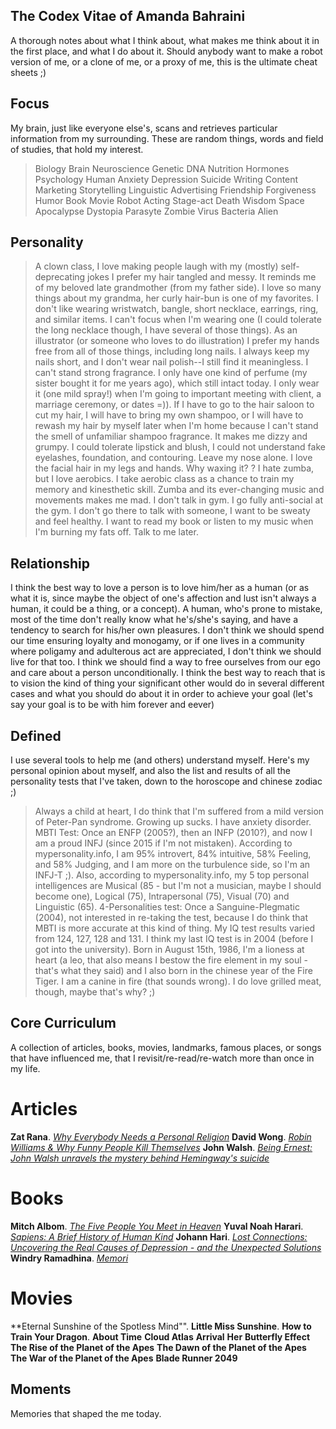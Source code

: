 ## The Codex Vitae of Amanda Bahraini
A thorough notes about what I think about, what makes me think about it in the first place, and what I do about it. Should anybody want to make a robot version of me, or a clone of me, or a proxy of me, this is the ultimate cheat sheets ;)

## Focus
My brain, just like everyone else's, scans and retrieves particular information from my surrounding. These are random things, words and field of studies, that hold my interest.
> Biology
> Brain
> Neuroscience
> Genetic
> DNA
> Nutrition
> Hormones
> Psychology
> Human
> Anxiety
> Depression
> Suicide
> Writing
> Content Marketing
> Storytelling
> Linguistic
> Advertising
> Friendship
> Forgiveness
> Humor
> Book
> Movie
> Robot
> Acting
> Stage-act
> Death
> Wisdom
> Space
> Apocalypse
> Dystopia
> Parasyte
> Zombie
> Virus
> Bacteria
> Alien

## Personality
> A clown class, I love making people laugh with my (mostly) self-deprecating jokes
> I prefer my hair tangled and messy. It reminds me of my beloved late grandmother (from my father side). I love so many things about my grandma, her curly hair-bun is one of my favorites.
> I don't like wearing wristwatch, bangle, short necklace, earrings, ring, and similar items. I can't focus when I'm wearing one (I could tolerate the long necklace though, I have several of those things). As an illustrator (or someone who loves to do illustration) I prefer my hands free from all of those things, including long nails. I always keep my nails short, and I don't wear nail polish--I still find it meaningless.
> I can't stand strong fragrance. I only have one kind of perfume (my sister bought it for me years ago), which still intact today. I only wear it (one mild spray!) when I'm going to important meeting with client, a marriage ceremony, or dates =)). If I have to go to the hair saloon to cut my hair, I will have to bring my own shampoo, or I will have to rewash my hair by myself later when I'm home because I can't stand the smell of unfamiliar shampoo fragrance. It makes me dizzy and grumpy.
> I could tolerate lipstick and blush, I could not understand fake eyelashes, foundation, and contouring. Leave my nose alone.
> I love the facial hair in my legs and hands. Why waxing it?
? I hate zumba, but I love aerobics. I take aerobic class as a chance to train my memory and kinesthetic skill. Zumba and its ever-changing music and movements makes me mad.
> I don't talk in gym. I go fully anti-social at the gym. I don't go there to talk with someone, I want to be sweaty and feel healthy. I want to read my book or listen to my music when I'm burning my fats off. Talk to me later.

## Relationship
I think the best way to love a person is to love him/her as a human (or as what it is, since maybe the object of one's affection and lust isn't always a human, it could be a thing, or a concept). A human, who's prone to mistake, most of the time don't really know what he's/she's saying, and have a tendency to search for his/her own pleasures. I don't think we should spend our time ensuring loyalty and monogamy, or if one lives in a community where poligamy and adulterous act are appreciated, I don't think we should live for that too. I think we should find a way to free ourselves from our ego and care about a person unconditionally. I think the best way to reach that is to vision the kind of thing your significant other would do in several different cases and what you should do about it in order to achieve your goal (let's say your goal is to be with him forever and eever)

## Defined
I use several tools to help me (and others) understand myself. Here's my personal opinion about myself, and also the list and results of all the personality tests that I've taken, down to the horoscope and chinese zodiac ;)
> Always a child at heart, I do think that I'm suffered from a mild version of Peter-Pan syndrome. Growing up sucks.
> I have anxiety disorder.
> MBTI Test: Once an ENFP (2005?), then an INFP (2010?), and now I am a proud INFJ (since 2015 if I'm not mistaken). According to mypersonality.info, I am 95% introvert, 84% intuitive, 58% Feeling, and 58% Judging, and I am more on the turbulence side, so I'm an INFJ-T ;).
> Also, according to mypersonality.info, my 5 top personal intelligences are Musical (85 - but I'm not a musician, maybe I should become one), Logical (75), Intrapersonal (75), Visual (70) and Linguistic (65).
> 4-Personalities test: Once a Sanguine-Plegmatic (2004), not interested in re-taking the test, because I do think that MBTI is more accurate at this kind of thing.
> My IQ test results varied from 124, 127, 128 and 131. I think my last IQ test is in 2004 (before I got into the university).
> Born in August 15th, 1986, I'm a lioness at heart (a leo, that also means I bestow the fire element in my soul - that's what they said) and I also born in the chinese year of the Fire Tiger. I am a canine in fire (that sounds wrong). I do love grilled meat, though, maybe that's why? ;)

## Core Curriculum
A collection of articles, books, movies, landmarks, famous places, or songs that have influenced me, that I revisit/re-read/re-watch more than once in my life.
# Articles
**Zat Rana**. [_Why Everybody Needs a Personal Religion_](https://medium.com/personal-growth/why-everybody-needs-a-personal-religion-304255c9962b)
**David Wong**. [_Robin Williams & Why Funny People Kill Themselves_](https://www.cracked.com/quick-fixes/robin-williams-why-funny-people-kill-themselves/)
**John Walsh**. [_Being Ernest: John Walsh unravels the mystery behind Hemingway's suicide_](https://www.independent.co.uk/news/people/profiles/being-ernest-john-walsh-unravels-the-mystery-behind-hemingways-suicide-2294619.html)
# Books
**Mitch Albom**. [_The Five People You Meet in Heaven_](https://www.goodreads.com/book/show/3431.The_Five_People_You_Meet_in_Heaven/)
**Yuval Noah Harari**. [_Sapiens: A Brief History of Human Kind_](https://www.goodreads.com/book/show/23692271-sapiens?from_search=true)
**Johann Hari**. [_Lost Connections: Uncovering the Real Causes of Depression - and the Unexpected Solutions_](https://www.goodreads.com/book/show/34921573-lost-connections?from_search=true)
**Windry Ramadhina**. [_Memori_](https://www.goodreads.com/book/show/13632491-memori?from_search=true/)
# Movies
**Eternal Sunshine of the Spotless Mind"".
**Little Miss Sunshine**.
**How to Train Your Dragon**.
**About Time**
**Cloud Atlas**
**Arrival**
**Her**
**Butterfly Effect**
**The Rise of the Planet of the Apes**
**The Dawn of the Planet of the Apes**
**The War of the Planet of the Apes**
**Blade Runner 2049**




## Moments
Memories that shaped the me today.
